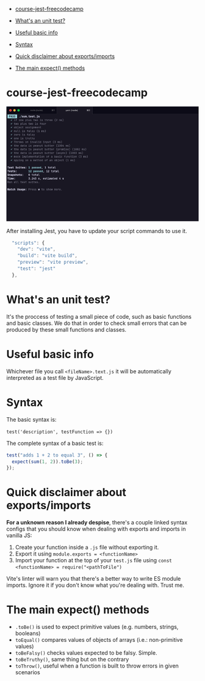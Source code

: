<!--toc:start-->

- [course-jest-freecodecamp](#course-jest-freecodecamp)

- [What's an unit test?](#whats-an-unit-test)

- [Useful basic info](#useful-basic-info)

- [Syntax](#syntax)

- [Quick disclaimer about exports/imports](#quick-disclaimer-about-exportsimports)

- [The main expect() methods](#the-main-expect-methods)
  
  <!--toc:end-->

# course-jest-freecodecamp

![](https://github.com/divertimentos/course-jest-freecodecamp/blob/main/public/tests-screenshot.png)



After installing Jest, you have to update your script commands to use it.

```javascript
  "scripts": {
    "dev": "vite",
    "build": "vite build",
    "preview": "vite preview",
    "test": "jest"
  },
```

# What's an unit test?

It's the proccess of testing a small piece of code, such as basic functions and basic classes. We do that in order to check small errors that can be produced by these small functions and classes.

# Useful basic info

Whichever file you call `<fileName>.text.js` it will be automatically interpreted as a test file by JavaScript.

# Syntax

The basic syntax is:

`test('description', testFunction => {})`

The complete syntax of a basic test is:

```javascript
test("adds 1 + 2 to equal 3", () => {
  expect(sum(1, 2)).toBe(3);
});
```

# Quick disclaimer about exports/imports

**For a unknown reason I already despise**, there's a couple linked syntax configs that you should know when dealing with exports and imports in vanilla JS:

1. Create your function inside a `.js` file without exporting it.
2. Export it using `module.exports = <functionName>`
3. Import your function at the top of your `test.js` file using `const <functionName> = require("<pathToFile")`

Vite's linter will warn you that there's a better way to write ES module imports. Ignore it if you don't know what you're dealing with. Trust me.

# The main expect() methods

- `.toBe()` is used to expect primitive values (e.g. numbers, strings, booleans)
- `toEqual()` compares values of objects of arrays (i.e.: non-primitive values)
- `toBeFalsy()` checks values expected to be falsy. Simple.
- `toBeTruthy()`, same thing but on the contrary
- `toThrow()`, useful when a function is built to throw errors in given scenarios
